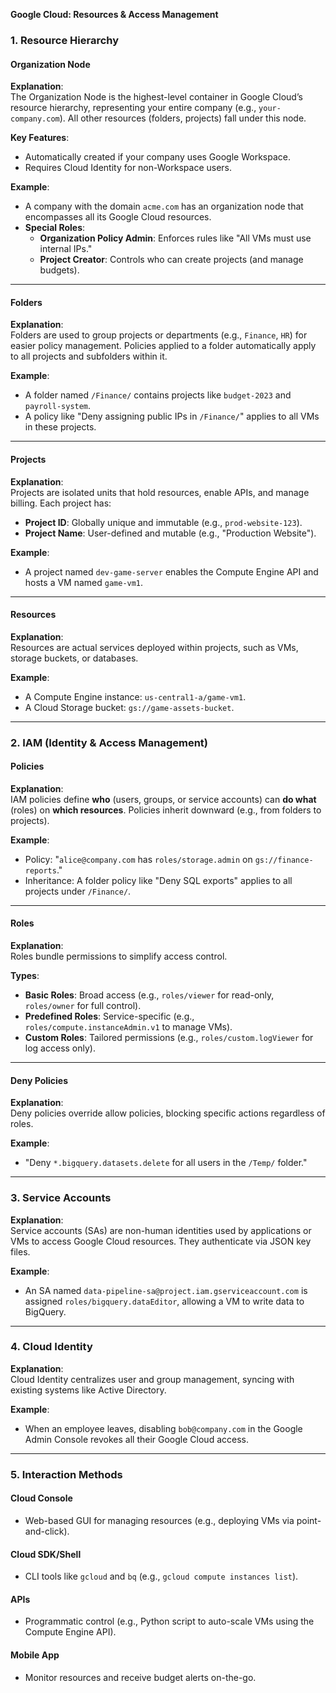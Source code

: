 
**Google Cloud: Resources & Access Management**  
### **1. Resource Hierarchy**  
#### **Organization Node**  
**Explanation**:  
The Organization Node is the highest-level container in Google Cloud’s resource hierarchy, representing your entire company (e.g., `your-company.com`). All other resources (folders, projects) fall under this node.  

**Key Features**:  
- Automatically created if your company uses Google Workspace.  
- Requires Cloud Identity for non-Workspace users.  

**Example**:  
- A company with the domain `acme.com` has an organization node that encompasses all its Google Cloud resources.  
- **Special Roles**:  
  - **Organization Policy Admin**: Enforces rules like "All VMs must use internal IPs."  
  - **Project Creator**: Controls who can create projects (and manage budgets).  

---

#### **Folders**  
**Explanation**:  
Folders are used to group projects or departments (e.g., `Finance`, `HR`) for easier policy management. Policies applied to a folder automatically apply to all projects and subfolders within it.  

**Example**:  
- A folder named `/Finance/` contains projects like `budget-2023` and `payroll-system`.  
- A policy like "Deny assigning public IPs in `/Finance/`" applies to all VMs in these projects.  

---

#### **Projects**  
**Explanation**:  
Projects are isolated units that hold resources, enable APIs, and manage billing. Each project has:  
- **Project ID**: Globally unique and immutable (e.g., `prod-website-123`).  
- **Project Name**: User-defined and mutable (e.g., "Production Website").  

**Example**:  
- A project named `dev-game-server` enables the Compute Engine API and hosts a VM named `game-vm1`.  

---

#### **Resources**  
**Explanation**:  
Resources are actual services deployed within projects, such as VMs, storage buckets, or databases.  

**Example**:  
- A Compute Engine instance: `us-central1-a/game-vm1`.  
- A Cloud Storage bucket: `gs://game-assets-bucket`.  

---

### **2. IAM (Identity & Access Management)**  
#### **Policies**  
**Explanation**:  
IAM policies define **who** (users, groups, or service accounts) can **do what** (roles) on **which resources**. Policies inherit downward (e.g., from folders to projects).  

**Example**:  
- Policy: "`alice@company.com` has `roles/storage.admin` on `gs://finance-reports`."  
- Inheritance: A folder policy like "Deny SQL exports" applies to all projects under `/Finance/`.  

---

#### **Roles**  
**Explanation**:  
Roles bundle permissions to simplify access control.  

**Types**:  
- **Basic Roles**: Broad access (e.g., `roles/viewer` for read-only, `roles/owner` for full control).  
- **Predefined Roles**: Service-specific (e.g., `roles/compute.instanceAdmin.v1` to manage VMs).  
- **Custom Roles**: Tailored permissions (e.g., `roles/custom.logViewer` for log access only).  

---

#### **Deny Policies**  
**Explanation**:  
Deny policies override allow policies, blocking specific actions regardless of roles.  

**Example**:  
- "Deny `*.bigquery.datasets.delete` for all users in the `/Temp/` folder."  

---

### **3. Service Accounts**  
**Explanation**:  
Service accounts (SAs) are non-human identities used by applications or VMs to access Google Cloud resources. They authenticate via JSON key files.  

**Example**:  
- An SA named `data-pipeline-sa@project.iam.gserviceaccount.com` is assigned `roles/bigquery.dataEditor`, allowing a VM to write data to BigQuery.  

---

### **4. Cloud Identity**  
**Explanation**:  
Cloud Identity centralizes user and group management, syncing with existing systems like Active Directory.  

**Example**:  
- When an employee leaves, disabling `bob@company.com` in the Google Admin Console revokes all their Google Cloud access.  

---

### **5. Interaction Methods**  
#### **Cloud Console**  
- Web-based GUI for managing resources (e.g., deploying VMs via point-and-click).  

#### **Cloud SDK/Shell**  
- CLI tools like `gcloud` and `bq` (e.g., `gcloud compute instances list`).  

#### **APIs**  
- Programmatic control (e.g., Python script to auto-scale VMs using the Compute Engine API).  

#### **Mobile App**  
- Monitor resources and receive budget alerts on-the-go.  
